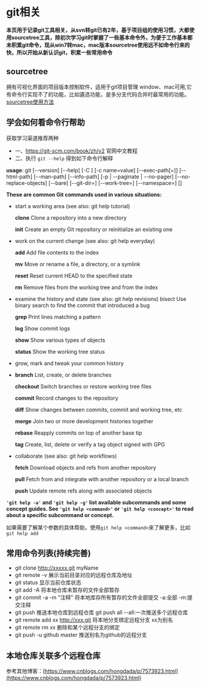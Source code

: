 # git相关

**本页用于记录git工具相关，从svn转git已有2年，基于项目组的使用习惯，大都使用sourcetree工具，除初次学习git时掌握了一些基本命令外，为便于工作基本都未积累git命令，现从win7转mac，mac版本sourcetree使用远不如命令行来的快，所以开始从新认识git，积累一些常用命令**

## sourcetree
拥有可视化界面的项目版本控制软件，适用于git项目管理
window、mac可用,它有命令行实现不了的功能，比如遴选功能，是多分支代码合并时最常用的功能。
[sourcetree使用方法](https://www.cnblogs.com/tian-xie/p/6264104.html)


## 学会如何看命令行帮助
获取学习渠道推荐两种

* 一、https://git-scm.com/book/zh/v2 官网中文教程
* 二、执行 `git --help` 得到如下命令行解释

**usage**: git [--version] [--help] [-C <path>] [-c name=value]
           [--exec-path[=<path>]] [--html-path] [--man-path] [--info-path]
           [-p | --paginate | --no-pager] [--no-replace-objects] [--bare]
           [--git-dir=<path>] [--work-tree=<path>] [--namespace=<name>]
           <command> [<args>]

**These are common Git commands used in various situations:**

* start a working area (see also: git help tutorial)

   **clone**      Clone a repository into a new directory
   
   **init**       Create an empty Git repository or reinitialize an existing one

* work on the current change (see also: git help everyday)

   **add**        Add file contents to the index
   
   **mv**         Move or rename a file, a directory, or a symlink
   
   **reset**      Reset current HEAD to the specified state
   
   **rm**         Remove files from the working tree and from the index

* examine the history and state (see also: git help revisions)
   bisect     Use binary search to find the commit that introduced a bug
   
   **grep**       Print lines matching a pattern
   
   **log**        Show commit logs
   
   **show**       Show various types of objects
   
   **status**     Show the working tree status

* grow, mark and tweak your common history
* 
   **branch**     List, create, or delete branches
   
   **checkout**   Switch branches or restore working tree files
   
   **commit**     Record changes to the repository
   
   **diff**       Show changes between commits, commit and working tree, etc
   
   **merge**      Join two or more development histories together
   
   **rebase**     Reapply commits on top of another base tip
   
   **tag**        Create, list, delete or verify a tag object signed with GPG

* collaborate (see also: git help workflows)
 
   **fetch**      Download objects and refs from another repository
   
   **pull**       Fetch from and integrate with another repository or a local branch
   
   **push**       Update remote refs along with associated objects

**`'git help -a'` and `'git help -g'` list available subcommands and some
concept guides. See `'git help <command>'` or `'git help <concept>'`
to read about a specific subcommand or concept.**

如果需要了解某个参数的具体帮助，使用`git help <command>`来了解更多，比如 `git help add`

## 常用命令列表(持续完善)
* git clone http://xxxxx.git myName
* git remote -v 展示当前目录对应的远程仓库及地址
* git status 显示当前仓库状态
* git add -A 将本地仓库未暂存的文件全部暂存
* git commit -a -m "注释" 将本地库存所有暂存的文件全部提交 -a:全部 -m:提交注释
* git push 推送本地仓库到远程仓库 git push all --all:一次推送多个远程仓库
* git remote add xx http://xxx.git 将本地分支绑定远程分支 xx为别名
* git remote rm xx 删除和某个远程分支的绑定
* git push -u github master 推送别名为github的远程分支


## 本地仓库关联多个远程仓库
参考其他博客：[https://www.cnblogs.com/hongdada/p/7573923.html](https://www.cnblogs.com/hongdada/p/7573923.html)